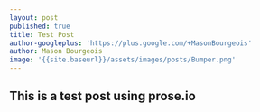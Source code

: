 ```yaml
---
layout: post
published: true
title: Test Post
author-googleplus: 'https://plus.google.com/+MasonBourgeois'
author: Mason Bourgeois
image: '{{site.baseurl}}/assets/images/posts/Bumper.png'
---
```


## This is a test post using prose.io

